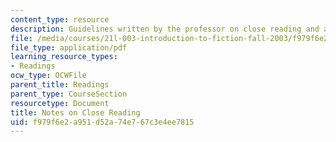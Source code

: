 ```yaml
---
content_type: resource
description: Guidelines written by the professor on close reading and analysis.
file: /media/courses/21l-003-introduction-to-fiction-fall-2003/f979f6e2a951d52a74e767c3e4ee7815_notes_on_close_reading.pdf
file_type: application/pdf
learning_resource_types:
- Readings
ocw_type: OCWFile
parent_title: Readings
parent_type: CourseSection
resourcetype: Document
title: Notes on Close Reading
uid: f979f6e2-a951-d52a-74e7-67c3e4ee7815
---
```

